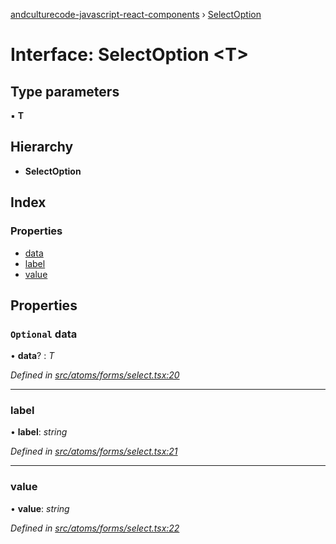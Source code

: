 [andculturecode-javascript-react-components](../README.md) › [SelectOption](selectoption.md)

# Interface: SelectOption <**T**>

## Type parameters

▪ **T**

## Hierarchy

* **SelectOption**

## Index

### Properties

* [data](selectoption.md#optional-data)
* [label](selectoption.md#label)
* [value](selectoption.md#value)

## Properties

### `Optional` data

• **data**? : *T*

*Defined in [src/atoms/forms/select.tsx:20](https://github.com/AndcultureCode/AndcultureCode.JavaScript.React.Components/blob/d179e3a/src/atoms/forms/select.tsx#L20)*

___

###  label

• **label**: *string*

*Defined in [src/atoms/forms/select.tsx:21](https://github.com/AndcultureCode/AndcultureCode.JavaScript.React.Components/blob/d179e3a/src/atoms/forms/select.tsx#L21)*

___

###  value

• **value**: *string*

*Defined in [src/atoms/forms/select.tsx:22](https://github.com/AndcultureCode/AndcultureCode.JavaScript.React.Components/blob/d179e3a/src/atoms/forms/select.tsx#L22)*
